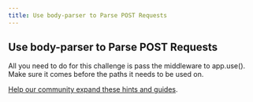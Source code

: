 ```yaml
---
title: Use body-parser to Parse POST Requests
---
```

## Use body-parser to Parse POST Requests

<!-- The article goes here, in GitHub-flavored Markdown. Feel free to add YouTube videos, images, and CodePen/JSBin embeds  -->

All you need to do for this challenge  is pass the middleware to app.use(). Make sure it comes before the paths it needs to be used on.



<a href='https://github.com/freecodecamp/guides/tree/master/src/pages/certifications/apis-and-microservices/basic-node-and-express/use-body-parser-to-parse-post-requests/index.md' target='_blank' rel='nofollow'>Help our community expand these hints and guides</a>.
